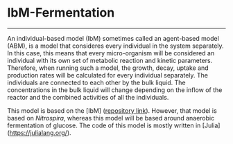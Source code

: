 # IbM-Fermentation
---
An individual-based model (IbM) sometimes called an agent-based model (ABM), is a model that consideres every individual in the system separately.
In this case, this means that every micro-organism will be considered an individual with its own set of metabolic reaction and kinetic parameters.
Therefore, when running such a model, the growth, decay, uptake and production rates will be calculated for every individual separately.
The individuals are connected to each other by the bulk liquid. The concentrations in the bulk liquid will change depending on the 
inflow of the reactor and the combined activities of all the individuals.

This model is based on the [IbM] ([repository link](https://github.com/Computational-Platform-IbM/IbM)). However, that model is based on _Nitrospira_, whereas this model will be based around
anaerobic fermentation of glucose. The code of this model is mostly written in [Julia] (https://julialang.org/).
